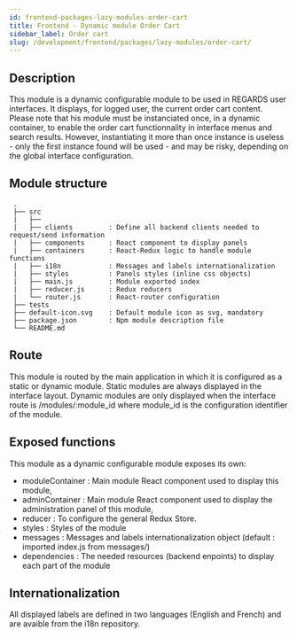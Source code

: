```yaml
---
id: frontend-packages-lazy-modules-order-cart
title: Frontend - Dynamic module Order Cart
sidebar_label: Order cart
slug: /development/frontend/packages/lazy-modules/order-cart/
---
```



## Description

This module is a dynamic configurable module to be used in REGARDS user interfaces. It displays, for logged user, the current order cart content. Please note that his module must be instanciated once, in a dynamic container, to enable the order cart functionnality in interface menus and search results. However, instantiating it more than once instance is useless - only the first instance found will be used - and may be risky, depending on the global interface configuration.

## Module structure

```
 .
 ├── src
 |   ├──
 |   ├── clients         : Define all backend clients needed to request/send information
 |   ├── components      : React component to display panels
 |   ├── containers      : React-Redux logic to handle module functions
 |   ├── i18n            : Messages and labels internationalization
 |   ├── styles          : Panels styles (inline css objects)
 |   ├── main.js         : Module exported index
 |   ├── reducer.js      : Redux reducers
 |   └── router.js       : React-router configuration
 ├── tests
 ├── default-icon.svg    : Default module icon as svg, mandatory
 ├── package.json        : Npm module description file
 └── README.md
```

## Route

This module is routed by the main application in which it is configured as a static or dynamic module.
Static modules are always displayed in the interface layout.
Dynamic modules are only displayed when the interface route is /modules/:module_id where module_id is the configuration identifier of the module.

## Exposed functions

This module as a dynamic configurable module exposes its own:

- moduleContainer : Main module React component used to display this module,
- adminContainer : Main module React component used to display the administration panel of this module,
- reducer : To configure the general Redux Store.
- styles : Styles of the module
- messages : Messages and labels internationalization object (default : imported index.js from messages/)
- dependencies : The needed resources (backend enpoints) to display each part of the module

## Internationalization

All displayed labels are defined in two languages (English and French) and are avaible from the i18n repository.
